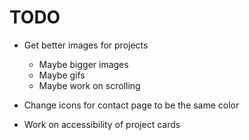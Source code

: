 # TODO

- Get better images for projects
  - Maybe bigger images
  - Maybe gifs
  - Maybe work on scrolling
- Change icons for contact page to be the same color

- Work on accessibility of project cards